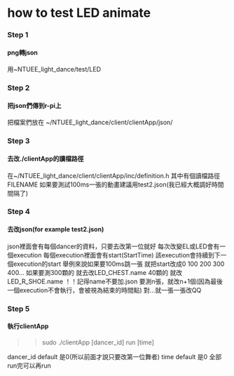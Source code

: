 # how to test LED animate

### Step 1
#### png轉json
用~NTUEE_light_dance/test/LED

### Step 2
#### 把json們傳到r-pi上
把檔案們放在 ~/NTUEE_light_dance/client/clientApp/json/

### Step 3
#### 去改./clientApp的讀檔路徑
在~/NTUEE_light_dance/client/clientApp/inc/definition.h
其中有個讀檔路徑FILENAME
如果要測試100ms一張的動畫建議用test2.json(我已經大概調好時間間隔了)

### Step 4
#### 去改json(for example test2.json)
json裡面會有每個dancer的資料，只要去改第一位就好
每次改變EL或LED會有一個execution
每個execution裡面會有start(StartTime)
該execution會持續到下一個execution的start
舉例來說如果要100ms跳一張 就把start改成0 100 200 300 400...
如果要測300顆的 就去改LED_CHEST.name 
       40顆的 就改LED_R_SHOE.name
！！記得name不要加.json
要測n張，就改n+1個(因為最後一個execution不會執行，會被視為結束的時間點)
對...就一張一張改QQ

### Step 5
#### 執行clientApp
>> sudo ./clientApp [dancer_id]
>> run [time]

dancer_id default 是0(所以前面才說只要改第一位舞者)
time default 是0
全部run完可以再run
